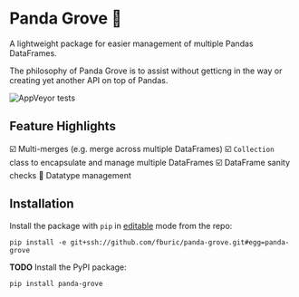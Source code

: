 # Panda Grove :bamboo:

A lightweight package for easier management of multiple Pandas DataFrames.

The philosophy of Panda Grove is to assist without getticng in the way or
creating yet another API on top of Pandas.

![AppVeyor tests](https://img.shields.io/appveyor/tests/fburic/panda-grove?color=brightgreen)

## Feature Highlights

:ballot_box_with_check: Multi-merges (e.g. merge across multiple DataFrames)
:ballot_box_with_check: `Collection` class to encapsulate and manage multiple DataFrames
:ballot_box_with_check: DataFrame sanity checks
:black_square_button: Datatype management


## Installation

Install the package with `pip` in
[editable](https://pip.pypa.io/en/stable/cli/pip_install/#editable-installs)
mode from the repo:

```shell
pip install -e git+ssh://github.com/fburic/panda-grove.git#egg=panda-grove
```

**TODO** Install the PyPI package:

```shell
pip install panda-grove
```

